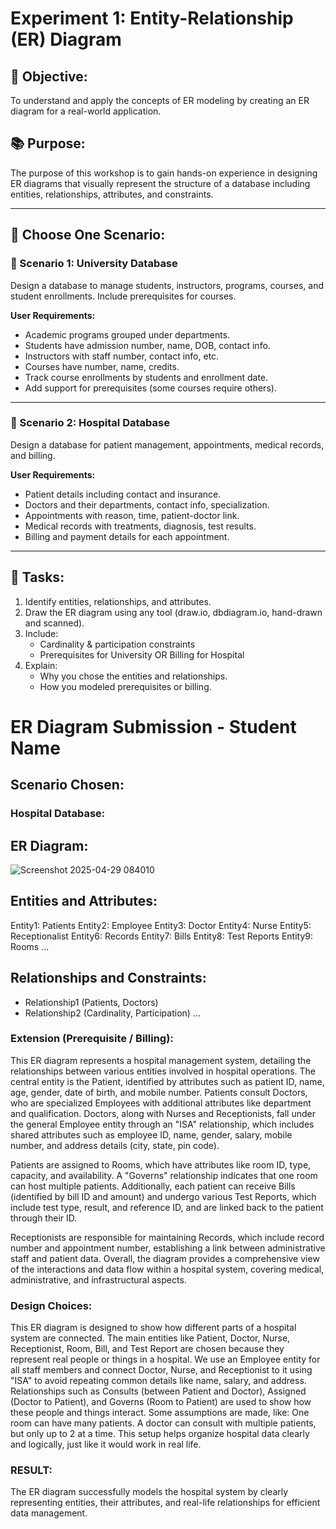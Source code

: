 # Experiment 1: Entity-Relationship (ER) Diagram

## 🎯 Objective:
To understand and apply the concepts of ER modeling by creating an ER diagram for a real-world application.

## 📚 Purpose:
The purpose of this workshop is to gain hands-on experience in designing ER diagrams that visually represent the structure of a database including entities, relationships, attributes, and constraints.

---

## 🧪 Choose One Scenario:

### 🔹 Scenario 1: University Database
Design a database to manage students, instructors, programs, courses, and student enrollments. Include prerequisites for courses.

**User Requirements:**
- Academic programs grouped under departments.
- Students have admission number, name, DOB, contact info.
- Instructors with staff number, contact info, etc.
- Courses have number, name, credits.
- Track course enrollments by students and enrollment date.
- Add support for prerequisites (some courses require others).

---

### 🔹 Scenario 2: Hospital Database
Design a database for patient management, appointments, medical records, and billing.

**User Requirements:**
- Patient details including contact and insurance.
- Doctors and their departments, contact info, specialization.
- Appointments with reason, time, patient-doctor link.
- Medical records with treatments, diagnosis, test results.
- Billing and payment details for each appointment.

---

## 📝 Tasks:
1. Identify entities, relationships, and attributes.
2. Draw the ER diagram using any tool (draw.io, dbdiagram.io, hand-drawn and scanned).
3. Include:
   - Cardinality & participation constraints
   - Prerequisites for University OR Billing for Hospital
4. Explain:
   - Why you chose the entities and relationships.
   - How you modeled prerequisites or billing.

# ER Diagram Submission - Student Name

## Scenario Chosen:
### Hospital Database:

## ER Diagram:
![Screenshot 2025-04-29 084010](https://github.com/user-attachments/assets/c629f368-94e7-4d7c-8268-7f412b97723a)


## Entities and Attributes:
 Entity1: Patients
 Entity2: Employee
 Entity3: Doctor
 Entity4: Nurse
 Entity5: Receptionalist
 Entity6: Records
 Entity7: Bills
 Entity8: Test Reports
 Entity9: Rooms
...

## Relationships and Constraints:
- Relationship1 (Patients, Doctors)
- Relationship2 (Cardinality, Participation)
...

### Extension (Prerequisite / Billing):
This ER diagram represents a hospital management system, detailing the relationships between various entities involved in hospital operations. The central entity is the Patient, identified by attributes such as patient ID, name, age, gender, date of birth, and mobile number. Patients consult Doctors, who are specialized Employees with additional attributes like department and qualification. Doctors, along with Nurses and Receptionists, fall under the general Employee entity through an "ISA" relationship, which includes shared attributes such as employee ID, name, gender, salary, mobile number, and address details (city, state, pin code).

Patients are assigned to Rooms, which have attributes like room ID, type, capacity, and availability. A "Governs" relationship indicates that one room can host multiple patients. Additionally, each patient can receive Bills (identified by bill ID and amount) and undergo various Test Reports, which include test type, result, and reference ID, and are linked back to the patient through their ID.

Receptionists are responsible for maintaining Records, which include record number and appointment number, establishing a link between administrative staff and patient data. Overall, the diagram provides a comprehensive view of the interactions and data flow within a hospital system, covering medical, administrative, and infrastructural aspects.

### Design Choices:
This ER diagram is designed to show how different parts of a hospital system are connected. The main entities like Patient, Doctor, Nurse, Receptionist, Room, Bill, and Test Report are chosen because they represent real people or things in a hospital.
We use an Employee entity for all staff members and connect Doctor, Nurse, and Receptionist to it using "ISA" to avoid repeating common details like name, salary, and address.
Relationships such as Consults (between Patient and Doctor), Assigned (Doctor to Patient), and Governs (Room to Patient) are used to show how these people and things interact.
Some assumptions are made, like:
One room can have many patients.
A doctor can consult with multiple patients, but only up to 2 at a time.
This setup helps organize hospital data clearly and logically, just like it would work in real life.

### RESULT:
The ER diagram successfully models the hospital system by clearly representing entities, their attributes, and real-life relationships for efficient data management.
